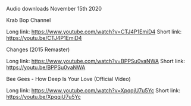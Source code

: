 Audio downloads November 15th 2020

Krab Bop Channel

Long link: https://www.youtube.com/watch?v=CTJ4P1EmiD4
Short link: https://youtu.be/CTJ4P1EmiD4

Changes (2015 Remaster)

Long link: https://www.youtube.com/watch?v=BPPSu0vaNWA
Short link: https://youtu.be/BPPSu0vaNWA

Bee Gees - How Deep Is Your Love (Official Video)

Long link: https://www.youtube.com/watch?v=XpqqjU7u5Yc
Short link: https://youtu.be/XpqqjU7u5Yc
